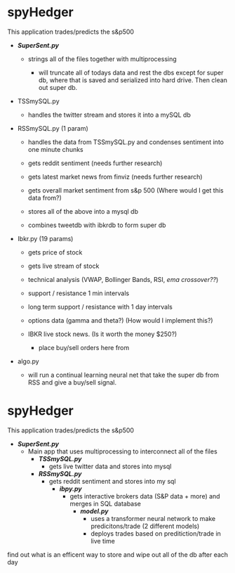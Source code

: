 # spyHedger
This application trades/predicts the s&p500 

- ***SuperSent.py***
  - strings all of the files together with multiprocessing

    - will truncate all of todays data and rest the dbs except for super db, where that is saved and serialized into hard drive. Then clean out super db.


- TSSmySQL.py
  - handles the twitter stream and stores it into a mySQL db

- RSSmySQL.py (1 param)
  - handles the data from TSSmySQL.py and condenses sentiment into
    one minute chunks

  - gets reddit sentiment (needs further research)
  - gets latest market news from finviz (needs  further research)
  - gets overall market sentiment from s&p 500 (Where would I get this data from?)
  - stores all of the above into a mysql db 
  - combines tweetdb with ibkrdb to form super db
            
- Ibkr.py (19 params)
    - gets price of stock
    - gets live stream of stock
    - technical analysis (VWAP, Bollinger Bands, RSI, *ema crossover??*)
    - support / resistance 1 min intervals
    - long term support / resistance with 1 day intervals
    - options data (gamma and theta?)  (How would I implement this?) 
    - IBKR live stock news. (Is it worth the money $250?)

      - place buy/sell orders here from 

- algo.py
    - will run a continual learning neural net that take the super db from RSS and give a buy/sell signal.

# spyHedger
This application trades/predicts the s&p500 

- ***SuperSent.py*** 
  - Main app that uses multiprocessing to interconnect all of the files
    - ***TSSmySQL.py*** 
      - gets live twitter data and stores into mysql
    - ***RSSmySQL.py*** 
      - gets reddit sentiment and stores into my sql
        - ***ibpy.py*** 
          - gets interactive brokers data (S&P data + more) and merges in SQL database
            - ***model.py*** 
              - uses a transformer neural network to make predicitons/trade (2 different models)
              - deploys trades based on preditiction/trade in live time




find out what is an efficent way to store and wipe out all of the db after each day